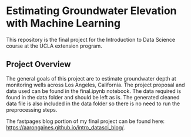 # Estimating Groundwater Elevation with Machine Learning

This repository is the final project for the Introduction to Data Science course at the UCLA extension program. 

## Project Overview

The general goals of this project are to estimate groundwater depth at monitoring wells across Los Angeles, California. The project proposal and data used can be found in the final.ipynb notebook. The data required is found in the data folder and should be left as is. The generated cleaned data file is also included in the data folder so there is no need to run the preprocessing steps.

The fastpages blog portion of my final project can be found here: https://aarongaines.github.io/intro_datasci_blog/.